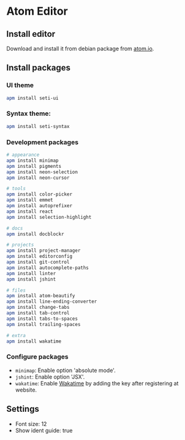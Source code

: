 # Atom Editor

## Install editor

Download and install it from debian package from [atom.io](https://atom.io/).

## Install packages

### UI theme

```bash
apm install seti-ui
```

### Syntax theme:

```bash
apm install seti-syntax
```

### Development packages

```bash
# appearance
apm install minimap
apm install pigments
apm install neon-selection
apm install neon-cursor

# tools
apm install color-picker
apm install emmet
apm install autoprefixer
apm install react
apm install selection-highlight

# docs
apm install docblockr

# projects
apm install project-manager
apm install editorconfig
apm install git-control
apm install autocomplete-paths
apm install linter
apm install jshint

# files
apm install atom-beautify
apm install line-ending-converter
apm install change-tabs
apm install tab-control
apm install tabs-to-spaces
apm install trailing-spaces

# extra
apm install wakatime
```

### Configure packages

- `minimap`: Enable option 'absolute mode'.
- `jshint`: Enable option 'JSX'.
- `wakatime`: Enable [Wakatime](http://wakatime.com) by adding the key after registering at website.

## Settings

- Font size: 12
- Show ident guide: true
